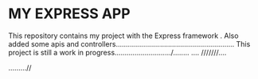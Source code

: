MY EXPRESS APP
====
This repository contains my project with the Express framework .
Also  added some apis and controllers...........................................................
This project is still a work in progress............................/........
....
///////....

.........//
